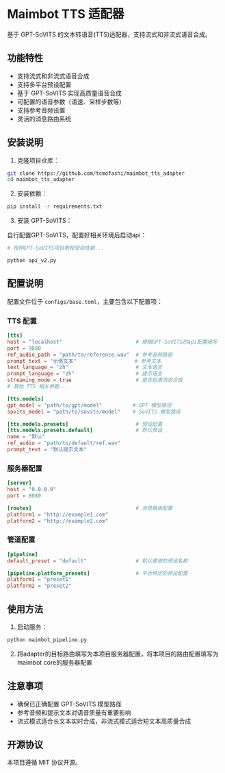# Maimbot TTS 适配器

基于 GPT-SoVITS 的文本转语音(TTS)适配器，支持流式和非流式语音合成。

## 功能特性

- 支持流式和非流式语音合成
- 支持多平台预设配置
- 基于 GPT-SoVITS 实现高质量语音合成
- 可配置的语音参数（语速、采样步数等）
- 支持参考音频设置
- 灵活的消息路由系统

## 安装说明

1. 克隆项目仓库：

```bash
git clone https://github.com/tcmofashi/maimbot_tts_adapter
cd maimbot_tts_adapter
```

2. 安装依赖：

```bash
pip install -r requirements.txt
```

3. 安装 GPT-SoVITS：

自行配置GPT-SoVITS，配置好相关环境后启动api：

```bash
# 按照GPT-SoVITS项目教程安装依赖...

python api_v2.py 
```

## 配置说明

配置文件位于 `configs/base.toml`，主要包含以下配置项：

### TTS 配置

```toml
[tts]
host = "localhost"                        # 根据GPT-SoVITS的api配置填写
port = 9880
ref_audio_path = "path/to/reference.wav"  # 参考音频路径
prompt_text = "示例文本"                   # 参考文本
text_language = "zh"                      # 文本语言
prompt_language = "zh"                    # 提示语言
streaming_mode = true                     # 是否启用流式合成
# 其他 TTS 相关参数...

[tts.models]
gpt_model = "path/to/gpt/model"          # GPT 模型路径
sovits_model = "path/to/sovits/model"    # SoVITS 模型路径

[tts.models.presets]                      # 预设配置
[tts.models.presets.default]              # 默认预设
name = "默认"
ref_audio = "path/to/default/ref.wav"
prompt_text = "默认提示文本"
```

### 服务器配置

```toml
[server]
host = "0.0.0.0"
port = 8080

[routes]                                  # 消息路由配置
platform1 = "http://example1.com"
platform2 = "http://example2.com"
```

### 管道配置

```toml
[pipeline]
default_preset = "default"                # 默认使用的预设名称

[pipeline.platform_presets]               # 平台特定的预设配置
platform1 = "preset1"
platform2 = "preset2"
```

## 使用方法

1. 启动服务：

```bash
python maimbot_pipeline.py
```

2. 将adapter的目标路由填写为本项目服务器配置，将本项目的路由配置填写为maimbot core的服务器配置

## 注意事项

- 确保已正确配置 GPT-SoVITS 模型路径
- 参考音频和提示文本对语音质量有重要影响
- 流式模式适合长文本实时合成，非流式模式适合短文本高质量合成

## 开源协议

本项目遵循 MIT 协议开源。